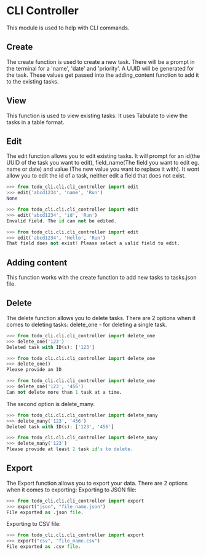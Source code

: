 # CLI Controller

This module is used to help with CLI commands.

## Create

The create function is used to create a new task. There will be a prompt in the terminal for a 'name', 'date' and 'priority'. A UUID will be generated for the task. These values get passed into the adding_content function to add it to the existing tasks.


## View

This function is used to view existing tasks. It uses Tabulate to view the tasks in a table format.

## Edit

The edit function allows you to edit existing tasks. It will prompt for an id(the UUID of the task you want to edit), field_name(The field you want to edit eg. name or date) and value (The new value you want to replace it with). It wont allow you to edit the id of a task, neither edit a field that does not exist.

```python
>>> from todo_cli.cli.cli_controller import edit
>>> edit('abcd1234', 'name', 'Run')
None
```

```python
>>> from todo_cli.cli.cli_controller import edit
>>> edit('abcd1234', 'id', 'Run')
Invalid field. The id can not be edited.
```

```python
>>> from todo_cli.cli.cli_controller import edit
>>> edit('abcd1234', 'Hello', 'Run')
That field does not exist! Please select a valid field to edit.
```

## Adding content

This function works with the create function to add new tasks to tasks.json file. 

## Delete

The delete function allows you to delete tasks. There are 2 options when it comes to deleting tasks:
delete_one - for deleting a single task.  

```python
>>> from todo_cli.cli.cli_controller import delete_one
>>> delete_one('123')
Deleted task with ID(s): ['123']
```

```python
>>> from todo_cli.cli.cli_controller import delete_one
>>> delete_one()
Please provide an ID
```

```python
>>> from todo_cli.cli.cli_controller import delete_one
>>> delete_one('123', '456')
Can not delete more than 1 task at a time.
```

The second option is delete_many.

```python
>>> from todo_cli.cli.cli_controller import delete_many
>>> delete_many('123', '456')
Deleted task with ID(s): ['123', '456']
``` 

```python
>>> from todo_cli.cli.cli_controller import delete_many
>>> delete_many('123')
Please provide at least 2 task id's to delete.
``` 

## Export

The Export function allows you to export your data. There are 2 options when it comes to exporting:
Exporting to JSON file:

```python
>>> from todo_cli.cli.cli_controller import export
>>> export("json", "file_name.json")
File exported as .json file.
```

Exporting to CSV file:

```python
>>> from todo_cli.cli.cli_controller import export
>>> export("csv", "file_name.csv")
File exported as .csv file.
```